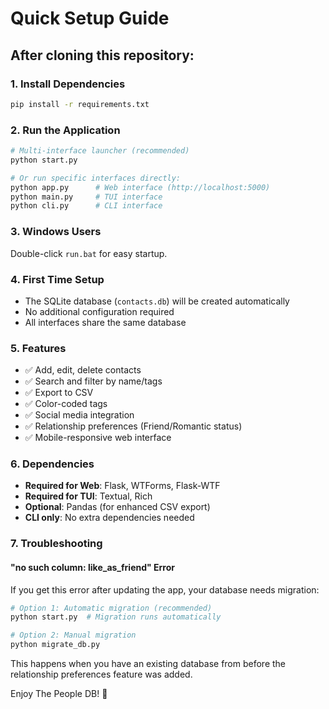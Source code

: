 # Quick Setup Guide

## After cloning this repository:

### 1. Install Dependencies
```bash
pip install -r requirements.txt
```

### 2. Run the Application
```bash
# Multi-interface launcher (recommended)
python start.py

# Or run specific interfaces directly:
python app.py      # Web interface (http://localhost:5000)
python main.py     # TUI interface
python cli.py      # CLI interface
```

### 3. Windows Users
Double-click `run.bat` for easy startup.

### 4. First Time Setup
- The SQLite database (`contacts.db`) will be created automatically
- No additional configuration required
- All interfaces share the same database

### 5. Features
- ✅ Add, edit, delete contacts
- ✅ Search and filter by name/tags  
- ✅ Export to CSV
- ✅ Color-coded tags
- ✅ Social media integration
- ✅ Relationship preferences (Friend/Romantic status)
- ✅ Mobile-responsive web interface

### 6. Dependencies
- **Required for Web**: Flask, WTForms, Flask-WTF
- **Required for TUI**: Textual, Rich
- **Optional**: Pandas (for enhanced CSV export)
- **CLI only**: No extra dependencies needed

### 7. Troubleshooting

#### "no such column: like_as_friend" Error
If you get this error after updating the app, your database needs migration:

```bash
# Option 1: Automatic migration (recommended)
python start.py  # Migration runs automatically

# Option 2: Manual migration
python migrate_db.py
```

This happens when you have an existing database from before the relationship preferences feature was added.

Enjoy The People DB! 🎉
